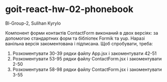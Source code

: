 # goit-react-hw-02-phonebook

Bl-Group-2, Sulihan Kyrylo

Компонент форми контактів ContactForm виконаний в двох версіях: за допомогою стандартних форм та бібліотек Formik та yup.
Наразі ванільна версія закоментована і підписана. 
Щоб спробувати, треба: 
1. Розкоментувати 30-39 рядки файлу App.jsx і закоментувати 42-51
2. Розкоментувати 53-95 рядки файлу ContactForm.jsx і закоментувати 2-50
3. Розкоментувати 58-98 рядки файлу ContactForm.jsx і закоментувати 3-55
